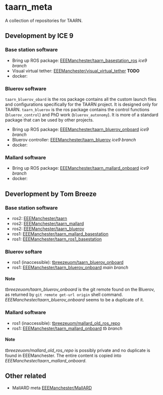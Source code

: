 # taarn_meta
A collection of repositories for TAARN.

## Development by ICE 9
### Base station software
- Bring up ROS package: [EEEManchester/taarn_basestation_ros](https://github.com/EEEManchester/taarn_basestation_ros/tree/ice9) _ice9 branch_
- Visual virtual tether: [EEEManchester/visual_virtual_tether]() **TODO**
- docker:
### Bluerov software
`taarn_bluerov_obard` is the ros package contains all the custom launch files and configurations specifically for the TAARN project. It is designed only for TAARN.
`taarn_bluerov` is the ros package contains the control functions (`bluerov_control`) and PhD work (`bluerov_autonomy`). It is more of a standard package that can be used by other projects.
- Bring up ROS package: [EEEManchester/taarn_bluerov_onboard](https://github.com/EEEManchester/taarn_bluerov_onboard/tree/ice9) _ice9 branch_
- Bluerov controller: [EEEManchester/taarn_bluerov](https://github.com/EEEManchester/taarn_bluerov/tree/ice9) _ice9 branch_
- docker:
### Mallard software
- Bring up ROS package: [EEEManchester/taarn_mallard_onboard](https://github.com/EEEManchester/taarn_mallard_onboard/tree/ice9) _ice9 branch_
- docker:

## Deverlopment by Tom Breeze
### Base station software
- ros2: [EEEManchester/taarn](https://github.com/EEEManchester/taarn)
- ros2: [EEEManchester/taarn_mallard](https://github.com/EEEManchester/taarn_mallard/)
- ros2: [EEEManchester/taarn_bluerov](https://github.com/EEEManchester/taarn_bluerov)
- ros1: [EEEManchester/taarn_mallard_basestation](https://github.com/EEEManchester/taarn_mallard_basestation)
- ros1: [EEEManchester/taarn_ros1_basestation](https://github.com/EEEManchester/taarn_ros1_basestation)
### Bluerov softare
- ros1 (inaccessible): [tbreezeuom/taarn_bluerov_onboard](https://github.com/tbreezeuom/taarn_bluerov_onboard/)
- ros1: [EEEManchester/taarn_bluerov_onboard](https://github.com/EEEManchester/taarn_bluerov_onboard/tree/main) _main branch_
#### Note
_tbreezeuom/taarn_bluerov_onboard_ is the git remote found on the Bluerov, as returned by `git remote get-url origin` shell command. _EEEManchester/taarn_bluerov_onboard_ seems to be a duplicate of it.
### Mallard software
- ros1 (inaccessible): [tbreezeuom/mallard_old_ros_repo](https://github.com/tbreezeuom/mallard_old_ros_repo)
- ros1: [EEEManchester/taarn_mallard_onboard](https://github.com/EEEManchester/taarn_mallard_onboard/tree/tb) _tb branch_
#### Note
_tbreezeuom/mallard_old_ros_repo_ is possibly private and no duplicate is found in EEEManchester. The entire content is copied into _EEEManchester/taarn_mallard_onboard_.

## Other related
- MallARD meta [EEEManchester/MallARD](https://github.com/EEEManchester/MallARD)
